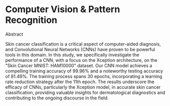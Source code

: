 # Computer Vision & Pattern Recognition

Abstract



Skin cancer classification is a critical aspect of computer-aided diagnosis, and
Convolutional Neural Networks (CNNs) have proven to be powerful tools in this domain.
In this study, we specifically investigate the performance of a CNN, with a focus on the
Xception architecture, on the "Skin Cancer MNIST: HAM10000" dataset. Our CNN
model achieves a compelling training accuracy of 99.96% and a noteworthy testing
accuracy of 81.49%. The training process spans 30 epochs, incorporating a learning rate
reduction strategy after the 11th epoch. The results underscore the efficacy of CNNs,
particularly the Xception model, in accurate skin cancer classification, providing
valuable insights for dermatological diagnostics and contributing to the ongoing
discourse in the field.
